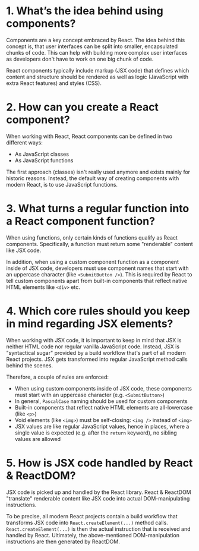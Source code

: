 # 1.	What’s the idea behind using components?

Components are a key concept embraced by React. The idea behind this concept is, that  user interfaces can be split into smaller, encapsulated chunks of code. This can help with building more complex user interfaces as developers don't have to work on one big chunk of code.

React components typically include markup (JSX code) that defines which content and structure should be rendered as well as logic (JavaScript with extra React features) and styles (CSS).

# 2.	How can you create a React component?

When working with React, React components can be defined in two different ways:

- As JavaScript classes
- As JavaScript functions

The first approach (classes) isn't really used anymore and exists mainly for historic reasons. Instead, the default way of creating components with modern React, is to use JavaScript functions.

# 3.	What turns a regular function into a React component function?

When using functions, only certain kinds of functions qualify as React components. Specifically, a function must return some "renderable" content like JSX code. 

In addition, when using a custom component function as a component inside of JSX code, developers must use component names that start with an uppercase character (like `<SubmitButton />`). This is required by React to tell custom components apart from built-in components that reflect native HTML elements like `<div>` etc.

# 4. Which core rules should you keep in mind regarding JSX elements?

When working with JSX code, it is important to keep in mind that JSX is neither HTML code nor regular vanilla JavaScript code. Instead, JSX is "syntactical sugar" provided by a build workflow that's part of all modern React projects. JSX gets transformed into regular JavaScript method calls behind the scenes.

Therefore, a couple of rules are enforced:

- When using custom components inside of JSX code, these components must start with an uppercase character (e.g. `<SubmitButton>`)
- In general, `PascalCase` naming should be used for custom components
- Built-in components that reflect native HTML elements are all-lowercase (like `<p>`)
- Void elements (like `<img>`) must be self-closing: `<img />` instead of `<img>`
- JSX values are like regular JavaScript values, hence in places, where a single value is expected (e.g. after the `return` keyword), no sibling values are allowed

# 5. How is JSX code handled by React & ReactDOM?

JSX code is picked up and handled by the React library. React & ReactDOM "translate" renderable content like JSX code into actual DOM-manipulating instructions.

To be precise, all modern React projects contain a build workflow that transforms JSX code into `React.createElement(...)` method calls. `React.createElement(...)` is then the actual instruction that is received and handled by React. Ultimately, the above-mentioned DOM-manipulation instructions are then generated by ReactDOM.
